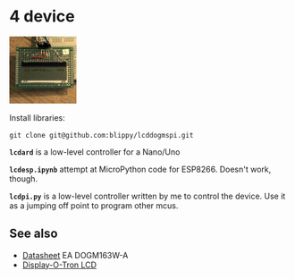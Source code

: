 # 4 device

![](../4.jpg)

Install libraries:
```
git clone git@github.com:blippy/lcddogmspi.git
```

**`lcdard`** is a low-level controller for a Nano/Uno

**`lcdesp.ipynb`** attempt at MicroPython code for ESP8266. Doesn't work, though.

**`lcdpi.py`** is a low-level controller written by me to control the device. Use it as a jumping off point to program other mcus.

## See also

* [Datasheet](https://www.lcd-module.com/eng/pdf/doma/dog-me.pdf) EA DOGM163W-A
* [Display-O-Tron LCD](https://shop.pimoroni.com/products/display-o-tron-lcd?gclid=EAIaIQobChMI1qe7iZmU4gIVQpnVCh2DhA0rEAQYAiABEgK1HfD_BwE&utm_campaign=google+shopping&utm_medium=cpc&utm_source=google&variant=2662374913)


